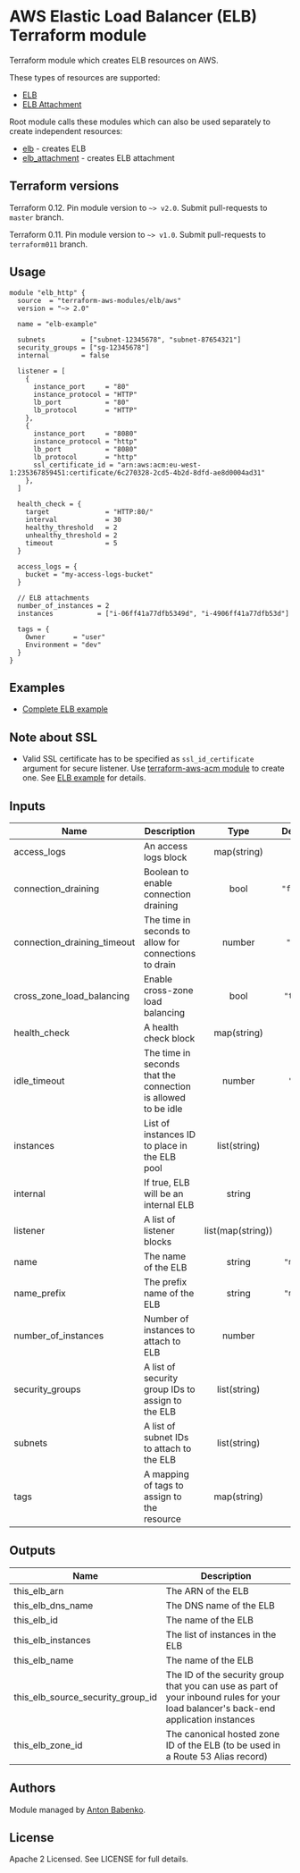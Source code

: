 # AWS Elastic Load Balancer (ELB) Terraform module

Terraform module which creates ELB resources on AWS.

These types of resources are supported:

* [ELB](https://www.terraform.io/docs/providers/aws/r/elb.html)
* [ELB Attachment](https://www.terraform.io/docs/providers/aws/r/elb_attachment.html)

Root module calls these modules which can also be used separately to create independent resources:

* [elb](https://github.com/terraform-aws-modules/terraform-aws-elb/tree/master/modules/elb) - creates ELB
* [elb_attachment](https://github.com/terraform-aws-modules/terraform-aws-elb/tree/master/modules/elb_attachment) - creates ELB attachment

## Terraform versions

Terraform 0.12. Pin module version to `~> v2.0`. Submit pull-requests to `master` branch.

Terraform 0.11. Pin module version to `~> v1.0`. Submit pull-requests to `terraform011` branch.

## Usage

```hcl
module "elb_http" {
  source  = "terraform-aws-modules/elb/aws"
  version = "~> 2.0"

  name = "elb-example"

  subnets         = ["subnet-12345678", "subnet-87654321"]
  security_groups = ["sg-12345678"]
  internal        = false

  listener = [
    {
      instance_port     = "80"
      instance_protocol = "HTTP"
      lb_port           = "80"
      lb_protocol       = "HTTP"
    },
    {
      instance_port     = "8080"
      instance_protocol = "http"
      lb_port           = "8080"
      lb_protocol       = "http"
      ssl_certificate_id = "arn:aws:acm:eu-west-1:235367859451:certificate/6c270328-2cd5-4b2d-8dfd-ae8d0004ad31"
    },
  ]

  health_check = {
    target              = "HTTP:80/"
    interval            = 30
    healthy_threshold   = 2
    unhealthy_threshold = 2
    timeout             = 5
  }

  access_logs = {
    bucket = "my-access-logs-bucket"
  }

  // ELB attachments
  number_of_instances = 2
  instances           = ["i-06ff41a77dfb5349d", "i-4906ff41a77dfb53d"]
  
  tags = {
    Owner       = "user"
    Environment = "dev"
  }
}
```

## Examples

* [Complete ELB example](https://github.com/terraform-aws-modules/terraform-aws-elb/tree/master/examples/complete)

## Note about SSL

* Valid SSL certificate has to be specified as `ssl_id_certificate` argument for secure listener. Use [terraform-aws-acm module](https://github.com/terraform-aws-modules/terraform-aws-acm) to create one. See [ELB example](https://github.com/terraform-aws-modules/terraform-aws-elb/blob/master/examples/complete/main.tf) for details.

<!-- BEGINNING OF PRE-COMMIT-TERRAFORM DOCS HOOK -->
## Inputs

| Name | Description | Type | Default | Required |
|------|-------------|:----:|:-----:|:-----:|
| access\_logs | An access logs block | map(string) | `{}` | no |
| connection\_draining | Boolean to enable connection draining | bool | `"false"` | no |
| connection\_draining\_timeout | The time in seconds to allow for connections to drain | number | `"300"` | no |
| cross\_zone\_load\_balancing | Enable cross-zone load balancing | bool | `"true"` | no |
| health\_check | A health check block | map(string) | n/a | yes |
| idle\_timeout | The time in seconds that the connection is allowed to be idle | number | `"60"` | no |
| instances | List of instances ID to place in the ELB pool | list(string) | `[]` | no |
| internal | If true, ELB will be an internal ELB | string | n/a | yes |
| listener | A list of listener blocks | list(map(string)) | n/a | yes |
| name | The name of the ELB | string | `"null"` | no |
| name\_prefix | The prefix name of the ELB | string | `"null"` | no |
| number\_of\_instances | Number of instances to attach to ELB | number | `"0"` | no |
| security\_groups | A list of security group IDs to assign to the ELB | list(string) | n/a | yes |
| subnets | A list of subnet IDs to attach to the ELB | list(string) | n/a | yes |
| tags | A mapping of tags to assign to the resource | map(string) | `{}` | no |

## Outputs

| Name | Description |
|------|-------------|
| this\_elb\_arn | The ARN of the ELB |
| this\_elb\_dns\_name | The DNS name of the ELB |
| this\_elb\_id | The name of the ELB |
| this\_elb\_instances | The list of instances in the ELB |
| this\_elb\_name | The name of the ELB |
| this\_elb\_source\_security\_group\_id | The ID of the security group that you can use as part of your inbound rules for your load balancer's back-end application instances |
| this\_elb\_zone\_id | The canonical hosted zone ID of the ELB (to be used in a Route 53 Alias record) |

<!-- END OF PRE-COMMIT-TERRAFORM DOCS HOOK -->

## Authors

Module managed by [Anton Babenko](https://github.com/antonbabenko).

## License

Apache 2 Licensed. See LICENSE for full details.
